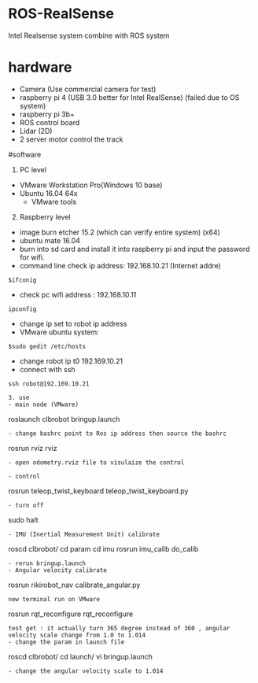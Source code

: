 # ROS-RealSense
 Intel Realsense system combine with ROS system

# hardware
- Camera (Use commercial camera for test)
- raspberry pi 4 (USB 3.0 better for Intel RealSense) (failed due to OS system)
- raspberry pi 3b+
- ROS control board
- Lidar (2D)
- 2 server motor control the track

#software

1. PC level
- VMware Workstation Pro(Windows 10 base)
- Ubuntu 16.04 64x
  - VMware tools

2. Raspberry level
- image burn etcher 15.2 (which can verify entire system) (x64)
- ubuntu mate 16.04
- burn into sd card and install it into raspberry pi and input the password for wifi.
- command line check ip address:  192.168.10.21 (Internet addre)
```
$ifconig
```
- check pc wifi address : 192.168.10.11
```
ipconfig
```
- change ip set to robot ip address
- VMware ubuntu system:
```
$sudo gedit /etc/hosts
```
- change robot ip t0 192.169.10.21
- connect with ssh
```
ssh robot@192.169.10.21

3. use
- main node (VMware)
```
roslaunch clbrobot bringup.launch
```
- change bashrc point to Ros ip address then source the bashrc
```
rosrun rviz rviz
```
- open odometry.rviz file to visulaize the control

- control
```
rosrun teleop_twist_keyboard teleop_twist_keyboard.py
```
- turn off
```
sudo halt
```
- IMU (Inertial Measurement Unit) calibrate
```
roscd clbrobot/
cd param
cd imu
rosrun imu_calib do_calib
```
- rerun bringup.launch
- Angular velocity calibrate
```
rosrun rikirobot_nav calibrate_angular.py
```
new terminal run on VMware
```
rosrun rqt_reconfigure rqt_reconfigure
```
test get : it actually turn 365 degree instead of 360 , angular velocity scale change from 1.0 to 1.014
- change the param in launch file
```
roscd clbrobot/
cd launch/
vi bringup.launch
```
- change the angular velocity scale to 1.014
